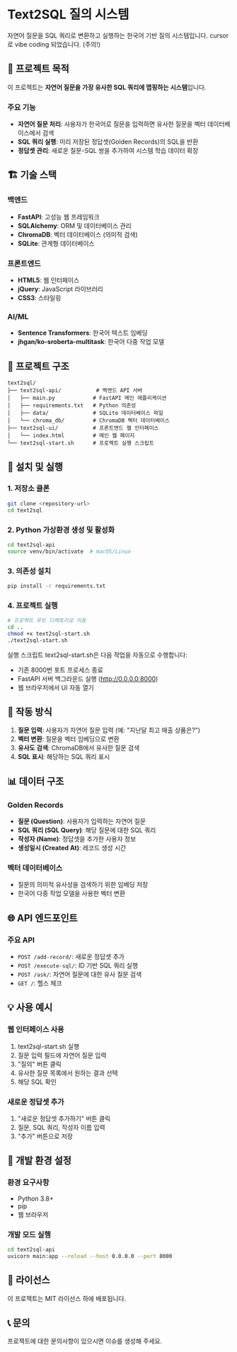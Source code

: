 # Text2SQL 질의 시스템
자연어 질문을 SQL 쿼리로 변환하고 실행하는 한국어 기반 질의 시스템입니다. cursor 로 vibe coding 되었습니다. (주의!)  

## 🎯 프로젝트 목적

이 프로젝트는 **자연어 질문을 가장 유사한 SQL 쿼리에 맵핑하는 시스템**입니다.

### 주요 기능
- **자연어 질문 처리**: 사용자가 한국어로 질문을 입력하면 유사한 질문을 벡터 데이터베이스에서 검색
- **SQL 쿼리 실행**: 미리 저장된 정답셋(Golden Records)의 SQL을 반환
- **정답셋 관리**: 새로운 질문-SQL 쌍을 추가하여 시스템 학습 데이터 확장

## 🏗️ 기술 스택

### 백엔드
- **FastAPI**: 고성능 웹 프레임워크
- **SQLAlchemy**: ORM 및 데이터베이스 관리
- **ChromaDB**: 벡터 데이터베이스 (의미적 검색)
- **SQLite**: 관계형 데이터베이스

### 프론트엔드
- **HTML5**: 웹 인터페이스
- **jQuery**: JavaScript 라이브러리
- **CSS3**: 스타일링

### AI/ML
- **Sentence Transformers**: 한국어 텍스트 임베딩
- **jhgan/ko-sroberta-multitask**: 한국어 다중 작업 모델

## 📁 프로젝트 구조

```
text2sql/
├── text2sql-api/           # 백엔드 API 서버
│   ├── main.py            # FastAPI 메인 애플리케이션
│   ├── requirements.txt   # Python 의존성
│   ├── data/              # SQLite 데이터베이스 파일
│   └── chroma_db/         # ChromaDB 벡터 데이터베이스
├── text2sql-ui/           # 프론트엔드 웹 인터페이스
│   └── index.html         # 메인 웹 페이지
└── text2sql-start.sh      # 프로젝트 실행 스크립트
```

## 🚀 설치 및 실행

### 1. 저장소 클론
```bash
git clone <repository-url>
cd text2sql
```

### 2. Python 가상환경 생성 및 활성화
```bash
cd text2sql-api
source venv/bin/activate  # macOS/Linux
```

### 3. 의존성 설치
```bash
pip install -r requirements.txt
```

### 4. 프로젝트 실행
```bash
# 프로젝트 루트 디렉토리로 이동
cd ..
chmod +x text2sql-start.sh
./text2sql-start.sh
```

실행 스크립트 text2sql-start.sh은 다음 작업을 자동으로 수행합니다:
- 기존 8000번 포트 프로세스 종료
- FastAPI 서버 백그라운드 실행 (http://0.0.0.0:8000)
- 웹 브라우저에서 UI 자동 열기

## 🔄 작동 방식

1. **질문 입력**: 사용자가 자연어 질문 입력 (예: "지난달 최고 매출 상품은?")
2. **벡터 변환**: 질문을 벡터 임베딩으로 변환
3. **유사도 검색**: ChromaDB에서 유사한 질문 검색
4. **SQL 표시**: 해당하는 SQL 쿼리 표시

## 📊 데이터 구조

### Golden Records
- **질문 (Question)**: 사용자가 입력하는 자연어 질문
- **SQL 쿼리 (SQL Query)**: 해당 질문에 대한 SQL 쿼리
- **작성자 (Name)**: 정답셋을 추가한 사용자 정보
- **생성일시 (Created At)**: 레코드 생성 시간

### 벡터 데이터베이스
- 질문의 의미적 유사성을 검색하기 위한 임베딩 저장
- 한국어 다중 작업 모델을 사용한 벡터 변환

## 🌐 API 엔드포인트

### 주요 API
- `POST /add-record/`: 새로운 정답셋 추가
- `POST /execute-sql/`: ID 기반 SQL 쿼리 실행
- `POST /ask/`: 자연어 질문에 대한 유사 질문 검색
- `GET /`: 헬스 체크

## 💡 사용 예시

### 웹 인터페이스 사용
1. text2sql-start.sh 실행 
2. 질문 입력 필드에 자연어 질문 입력
3. "질의" 버튼 클릭
4. 유사한 질문 목록에서 원하는 결과 선택
5. 해당 SQL 확인

### 새로운 정답셋 추가
1. "새로운 정답셋 추가하기" 버튼 클릭
2. 질문, SQL 쿼리, 작성자 이름 입력
3. "추가" 버튼으로 저장

## 🔧 개발 환경 설정

### 환경 요구사항
- Python 3.8+
- pip
- 웹 브라우저

### 개발 모드 실행
```bash
cd text2sql-api
uvicorn main:app --reload --host 0.0.0.0 --port 8000
```

## 📝 라이선스

이 프로젝트는 MIT 라이선스 하에 배포됩니다.

## 📞 문의

프로젝트에 대한 문의사항이 있으시면 이슈를 생성해 주세요. 
